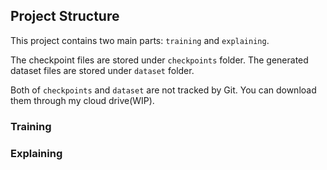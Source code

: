 ## Project Structure

This project contains two main parts: `training` and `explaining`.

The checkpoint files are stored under `checkpoints` folder.
The generated dataset files are stored under `dataset` folder.

Both of `checkpoints` and `dataset` are not tracked by Git. 
You can download them through my cloud drive(WIP).

### Training

### Explaining

